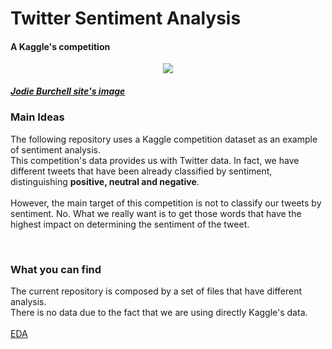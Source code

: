 <h1> Twitter Sentiment Analysis </h1>
<h4> A Kaggle's competition </h4>

<center><img src="http://t-redactyl.io/figure/Vader_1.jpg"></img> </center>
<h5><a href="http://t-redactyl.io/">Jodie Burchell site's image</a></h5>

<h3>Main Ideas</h3>
<p>The following repository uses a Kaggle competition dataset as an example of sentiment analysis.<br>
This competition's data provides us with Twitter data. In fact, we have different tweets that have been already classified by sentiment, distinguishing <b>positive, neutral and negative</b>. 
  <br> 
  <br>
However, the main target of this competition is not to classify our tweets by sentiment. No. What we really want is to get those words that have the highest impact on determining the sentiment of the tweet.
</p>
<br>
<h3>What you can find</h3>
<p>The current repository is composed by a set of files that have different analysis.<br>
There is no data due to the fact that we are using directly Kaggle's data.
<br>
<br>
<a href="https://github.com/jjordana/twitter_sentiment_analysis/blob/master/EDA.ipynb">EDA</a>
</p>

